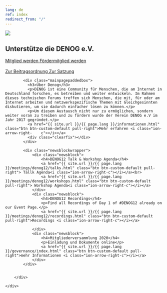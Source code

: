 ```yaml
---
lang: de
ref: index
redirect_from: "/"
---
```

<div id="mainpage">
    <div class="pagecontentblock">
        <div class="mainpagebox mainpageboxlarge">
            <div>
                <div class="container">
                    <div class="row">
                        <div class="col-sm-6">
                             <a href="{{ site.url }}/{{ page.lang }}/meetings/denog12/index.html" class="btn btn-custom-default pull-right"><img src="{{ site.url }}/images/20201110_DENOG13_Announcement.png" id="mainpagelogo" /></a>
                        </div>
                        <div class="col-sm-6">
                        <h2 class="mainpageboxheadline">Unterstütze die DENOG e.V.</h2>
                        <p><a href="/files/verein/DENOG_Antrag_Mitgliedschaft_v18_SEPA_20181002.pdf" class="btn btn-custom-default">Mitglied werden <i class="ion-arrow-right-c"></i></a> <a href="/files/verein/DENOG_Antrag_Foerdermitgliedschaft_v18_20181002.pdf" class="btn btn-custom-default">Fördermitglied werden <i class="ion-arrow-right-c"></i></a><br /> <br />
                        <a href="/files/gov/20201110_DENOG_Beitragsordnung FINAL 20201110.pdf" class="btn btn-custom-default">Zur Beitragsordnung <i class="ion-arrow-right-c"></i></a> <a href="/files/verein/20171124-DENOG_Satzung.pdf" class="btn btn-custom-default">Zur Satzung <i class="ion-arrow-right-c"></i></a></p>
                        </div>
                    </div>
                </div>
            </div>
        </div>
        <div class="container">


            <div class="mainpagepaddedbox">
              <h3>Über Denog</h3>
              <p>DENOG ist eine Community für Menschen, die am Internet in Deutschland forschen, es betreiben und weiter entwickeln. Im Rahmen dieses technischen Forums treffen sich Menschen, die mit, für oder am Internet arbeiten und netzwerkspezifische Themen mit Gleichgesinnten diskutieren, um sie dadurch einfacher lösen zu können.</p>
              <p>Um diesem Austausch nicht nur zu ermöglichen, sondern weiter voran zu treiben und zu fördern wurde der Verein DENOG e.V im Jahr 2017 gegründet.</p>
              <a href="{{ site.url }}/{{ page.lang }}/informationen.html" class="btn btn-custom-default pull-right">Mehr erfahren <i class="ion-arrow-right-    c"></i></a>
              <div class="clearfix"></div>
            </div>

            <div class="newsblockwrapper">
                <div class="newsblock">
                    <h4>DENOG12 Talk & Workshop Agenda</h4>
                    <a href="{{ site.url }}/{{ page.lang }}/meetings/denog12/talks.html" class="btn btn-custom-default pull-right"> Tallk Agenda<i class="ion-arrow-right-c"></i></a><br>
                    <a href="{{ site.url }}/{{ page.lang }}/meetings/denog12/workshops.html" class="btn btn-custom-default pull-right"> Workshop Agenda<i class="ion-arrow-right-c"></i></a>
                </div>
                <div class="newsblock">
                    <h4>DENOG12 Recordings</h4>
                    <p>Find all Recordings of Day 1 of #DENOG12 already on our Event Page.</p>
                    <a href="{{ site.url }}/{{ page.lang }}/meetings/denog12/recordings.html" class="btn btn-custom-default pull-right">Recordings <i class="ion-arrow-right-c"></i></a>
                     
                </div>
                <div class="newsblock">
                    <h4>Mitgliederversammlung 2020</h4>
                    <p>Einladung und Dokumente online</p>
                    <a href="{{ site.url }}/{{ page.lang }}/governance/index.html" class="btn btn-custom-default pull-right">mehr Informationen <i class="ion-arrow-right-c"></i></a>
                </div>
            </div>


        </div>

    </div>
</div>
